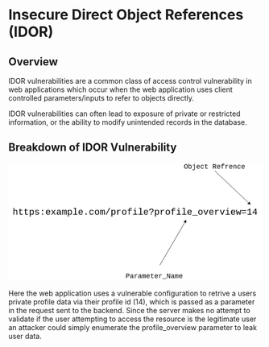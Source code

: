 # Insecure Direct Object References (IDOR)

## Overview

IDOR vulnerabilities are a common class of access control vulnerability in web applications which occur when the web application uses client controlled parameters/inputs to refer to objects directly.

IDOR vulnerabilities can often lead to exposure of private or restricted information, or the ability to modify unintended records in the database.


## Breakdown of IDOR Vulnerability


![IDOR Diagram](./images/IDOR_Diagram.png)



Here the web application uses a vulnerable configuration to retrive a users private profile data via their profile id (14), which is passed as a parameter in the request sent to the backend. Since the server makes no attempt to validate if the user attempting to access the resource is the legitimate user an attacker could simply enumerate the profile_overview parameter to leak user data.   